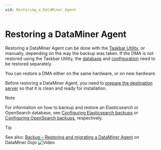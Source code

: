 ```yaml
---
uid: Restoring_a_DataMiner_Agent
---
```


# Restoring a DataMiner Agent

Restoring a DataMiner Agent can be done with the [Taskbar Utility](xref:Restoring_a_DMA_using_the_DataMiner_Taskbar_Utility), or manually, depending on the way the backup was taken. If the DMA is not restored using the Taskbar Utility, the [database](xref:Restoring_the_database_only) and [configuration](xref:Restoring_the_DMA_configuration_only) need to be restored separately.

You can restore a DMA either on the same hardware, or on new hardware.

Before restoring a DataMiner Agent, you need to [prepare the destination server](xref:Preparing_the_destination_server_for_a_DMA_restoration) so that it is clean and ready for installation.

> [!NOTE]
> For information on how to backup and restore an Elasticsearch or OpenSearch database, see [Configuring Elasticsearch backups](xref:Configuring_Elasticsearch_backups) or [Configuring OpenSearch backups](xref:Configuring_OpenSearch_Backups), respectively.

> [!TIP]
> See also: [Backup – Restoring and migrating a DataMiner Agent](https://community.dataminer.services/video/backup-restoring-and-migrating-a-dataminer-agent/) on DataMiner Dojo ![Video](~/user-guide/images/video_Duo.png)
